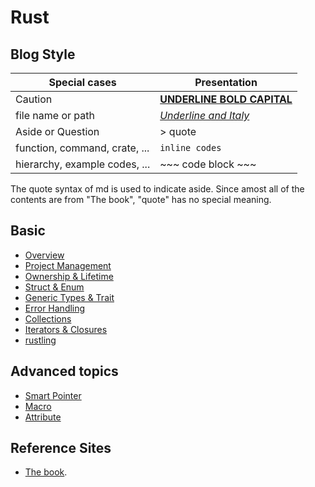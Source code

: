 # Rust

## Blog Style

| Special cases | Presentation |
| - | - |
| Caution | <u>**UNDERLINE BOLD CAPITAL**</u> |
| file name or path  | <u>*Underline and Italy*</u> |
| Aside or Question | > quote |
| function, command, crate, ... | `inline codes` |
| hierarchy, example codes, ... | ~~~ code block ~~~ |

The quote syntax of md is used to indicate aside. Since amost all of the contents are from "The book", "quote" has no special meaning.

## Basic

- [Overview](overview.md)
- [Project Management](project_management.md)
- [Ownership & Lifetime](ownership_lifetime.md)
- [Struct & Enum]()
- [Generic Types & Trait]()
- [Error Handling](error_handling.md)
- [Collections](collections.md)
- [Iterators & Closures](iter_closure.md)
- [rustling]()

## Advanced topics

- [Smart Pointer](smart_pointer.md)
- [Macro]()
- [Attribute]()

## Reference Sites
- [The book](https://doc.rust-lang.org/book).